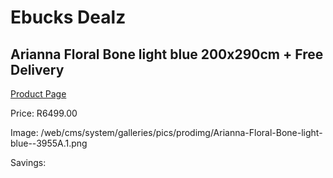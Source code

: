 
# Ebucks Dealz
## Arianna Floral Bone light blue 200x290cm + Free Delivery
[Product Page](https://www.ebucks.com/web/shop/productSelected.do?prodId=1210584272&catId=1209942441)

Price: R6499.00

Image: /web/cms/system/galleries/pics/prodimg/Arianna-Floral-Bone-light-blue--3955A.1.png

Savings: 


	